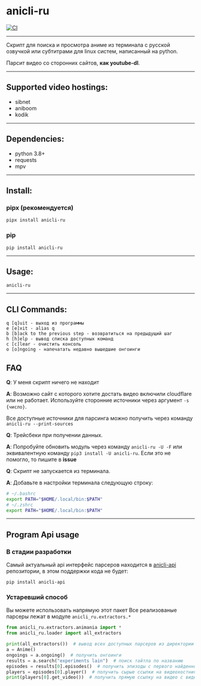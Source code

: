 # anicli-ru
[![CI](https://github.com/vypivshiy/ani-cli-ru/actions/workflows/ci.yml/badge.svg)](https://github.com/vypivshiy/ani-cli-ru/actions/workflows/ci.yml)
___
Скрипт для поиска и просмотра аниме из терминала с русской озвучкой или субтитрами для linux систем, 
написанный на python.

Парсит видео со сторонних сайтов, **как youtube-dl**.
___
## Supported video hostings:
* sibnet
* aniboom
* kodik
---
## Dependencies:
* python 3.8+
* requests
* mpv
___

## Install:
### pipx (рекомендуется)
`pipx install anicli-ru`


### pip
```shell
pip install anicli-ru
```

___
## Usage:
`anicli-ru`
___
## CLI Commands:
```
q [q]uit - выход из программы
e [e]xit - alias q
b [b]ack to the previous step - возвратиться на предыдущий шаг
h [h]elp - вывод списка доступных команд
c [c]lear - очистить консоль
o [o]ngoing - напечатать недавно вышедшие онгоинги
```
## FAQ
**Q**: У меня скрипт ничего не находит

**A**: Возможно сайт с которого хотите достать видео включили cloudflare или не работает. 
Используйте сторонние источники через аргумент `-s {число}`. 

Все доступные источники для парсинга можно получить через команду 
`anicli-ru --print-sources`

**Q**: Трейсбеки при получении данных.

**A**: Попробуйте обновить модуль через команду `anicli-ru -U -F` или эквивалентную команду `pip3 install -U anicli-ru`. 
Если это не помогло, то пишите в **issue**

**Q**: Скрипт не запускается из терминала.

**A**: Добавьте в настройки терминала следующую строку:
```bash
# ~/.bashrc
export PATH="$HOME/.local/bin:$PATH"
# ~/.zshrc
export PATH="$HOME/.local/bin:$PATH"
```

---
## Program Api usage
### В стадии разработки
Самый актуальный api интерфейс парсеров находится в [anicli-api](https://github.com/vypivshiy/anicli-api/tree/dev) 
репозитории, в этом поддержки кода не будет:

```shell
pip install anicli-api
```

### Устаревший способ
Вы можете использовать напрямую этот пакет
Все реализованые парсеры лежат в модуле `anicli_ru.extractors.*`

```python
from anicli_ru.extractors.animania import *
from anicli_ru.loader import all_extractors

print(all_extractors())  # вывод всех доступных парсеров из директории extractors
a = Anime()
ongoings = a.ongoing()  # получить онгоинги
results = a.search("experiments lain")  # поиск тайтла по названию
episodes = results[0].episodes()  # получить эпизоды с первого найденного тайтла
players = episodes[0].player()  # получить сырые ссылки на видеохостниги (не прямую ссылку на видео)
print(players[0].get_video())  # получить прямую ссылку на видео с видеохостинга для плеера
```


